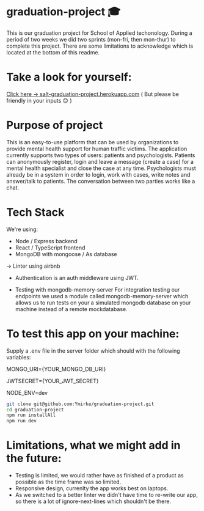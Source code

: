 # graduation-project 🎓
This is our graduation project for School of Applied techonology. During a period of two weeks we did two sprints (mon-fri, then mon-thur) to complete this project. There are some limitations to acknowledge which is located at the bottom of this readme.

# Take a look for yourself:
[Click here -> salt-graduation-project.herokuapp.com](https://salt-graduation-project.herokuapp.com/)
( But please be friendly in your inputs 😊 )

# Purpose of project
This is  an easy-to-use platform that can be used by organizations to provide mental health support for human traffic victims. The application currently supports two types of users: patients and psychologists. Patients can anonymously register, login and leave a message (create a case) for a mental health specialist and close the case at any time. Psychologists must already be in a system in order to login, work with cases, write notes and answer/talk to patients. The conversation between two parties works like a chat.

# Tech Stack
We're using:
* Node / Express backend 
* React / TypeScript frontend
* MongoDB with mongoose / As database

-> Linter using airbnb 

* Authentication is an auth middleware using JWT.

* Testing with mongodb-memory-server 
For integration testing our endpoints we used a module called mongodb-memory-server which allows us to run tests on your a simulated mongodb database on your machine instead of a remote mockdatabase. 

# To test this app on your machine: 
Supply a .env file in the server folder which should with the following variables:

MONGO_URI={YOUR_MONGO_DB_URI}

JWTSECRET={YOUR_JWT_SECRET}

NODE_ENV=dev

```bash
git clone git@github.com:Ymirke/graduation-project.git
cd graduation-project
npm run installAll
npm run dev
```
# Limitations, what we might add in the future:
* Testing is limited, we would rather have as finished of a product as possible as the time frame was so limited. 
* Responsive design, currenlty the app works best on laptops.
* As we switched to a better linter we didn't have time to re-write our app, so there is a lot of ignore-next-lines which shouldn't be there. 
